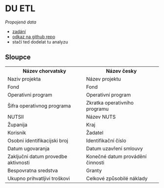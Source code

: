 # DU ETL
*Propojená data*
* [zadání](https://docs.google.com/document/d/1xX6q7_gClyZGO0gbPz37ttET8d05bUnTx2bKCtRxlVE/edit#)
* [odkaz na github repo](https://github.com/PetrNovak96/4iz430_etl)
* stačí ted dodelat tu analyzu
## Sloupce
<table>
<tr>
<th>Název chorvatsky</th>
<th>Název česky</th>
</tr>

<tr>
<td>Naziv projekta</td>
<td>Název projektu</td>
</tr>

<tr>
<td>Fond</td>
<td>Fond</td>
</tr>

<tr>
<td>Operativni program</td>
<td>Operativní program</td>
</tr>

<tr>
<td>Šifra operativnog programa</td>
<td>Zkratka operativního programu</td>
</tr>

<tr>
<td>NUTSII</td>
<td>Název NUTS</td>
</tr>

<tr>
<td>Županija</td>
<td>Kraj</td>
</tr>

<tr>
<td>Korisnik</td>
<td>Žadatel</td>
</tr>

<tr>
<td>Osobni identifikacijski broj</td>
<td>Identifikační číslo</td>
</tr>

<tr>
<td>Datum ugovaranja</td>
<td>Datum uzavření smlouvy</td>
</tr>

<tr>
<td>Zaključni datum provedbe aktivnosti</td>
<td>Konečné datum provádění činnosti</td>
</tr>

<tr>
<td>Bespovratna sredstva</td>
<td>Granty</td>
</tr>

<tr>
<td>Ukupno prihvatljivi troškovi</td>
<td>Celkové způsobilé náklady</td>
</tr>



</table>